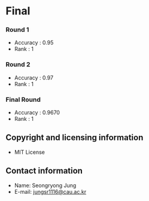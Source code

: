 # Final

### Round 1
- Accuracy : 0.95
- Rank : 1
### Round 2
- Accuracy : 0.97
- Rank : 1
### Final Round
- Accuracy : 0.9670
- Rank : 1

## Copyright and licensing information
- MIT License

## Contact information
- Name: Seongryong Jung
- E-mail: jungsr1116@cau.ac.kr
